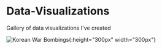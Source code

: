 # Data-Visualizations
Gallery of data visualizations I've created


![Korean War Bombings](/blob/master/Korean-War-Bombings/Korean-War-Bombings.png){:height="300px" width="300px"}
